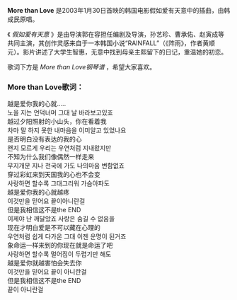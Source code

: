 

**More than Love** 是2003年1月30日首映的韩国电影假如爱有天意中的插曲，由韩成民原唱。

  
《 _假如爱有天意_
》是由导演郭在容担任编剧及导演，孙艺珍、曹承佑、赵寅成等共同主演，其创作灵感来自于一本韩国小说“RAINFALL”（《阵雨》，作者黄顺元）。影片讲述了大学生智惠，无意中找到母亲主熙留下的日记，重温她的初恋。

  
歌词下方是 _More than Love钢琴谱_ ，希望大家喜欢。

### More than Love歌词：

越是爱你我的心就.....  
노을 지는 언덕너머 그대 날 바라보고있죠  
越过夕阳照射的小山头，你在看着我  
차마 말 하지 못한 내마음을 이미알고 있었나요  
是否明白没有表达的我的心  
왠지 모르게 우리는 우연처럼 지내왔지만  
不知为什么我们像偶然一样走来  
무지개문 지나 천국에 가도 나의마음 변함없죠  
穿过彩虹来到天国我的心也不会变  
사랑하면 할수록 그대그리워 가슴아파도  
越是爱你我的心就越疼  
이것만을 믿어요 끝이아니란걸  
但是我相信这不是the END  
이제야 난 깨달았죠 사랑은 숨길 수 없음을  
现在才明白爱是不可以藏在心理的  
우연처럼 쉽게 다가온 그대 이젠 운명이 된거죠  
象命运一样来到的你现在就是命运了吧  
사랑하면 할수록 멀어짐이 두렵기만 해도  
越是爱你就越害怕会失去你  
이것만을 믿어요 끝이 아니란걸  
但是我相信这不是the END  
끝이 아니란걸

